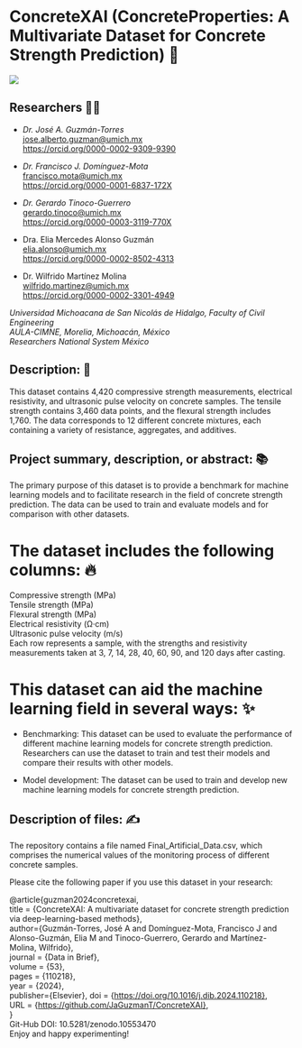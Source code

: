 # ConcreteXAI (ConcreteProperties: A Multivariate Dataset for Concrete Strength Prediction) 🏫
![](Distribution.png)

## Researchers 🧑‍🔬
- *Dr. José A. Guzmán-Torres* <br />
jose.alberto.guzman@umich.mx <br />
https://orcid.org/0000-0002-9309-9390

- *Dr. Francisco J. Domínguez-Mota* <br />
francisco.mota@umich.mx <br />
https://orcid.org/0000-0001-6837-172X
- *Dr. Gerardo Tinoco-Guerrero* <br />
gerardo.tinoco@umich.mx <br />
https://orcid.org/0000-0003-3119-770X
- Dra. Elia Mercedes Alonso Guzmán <br />
elia.alonso@umich.mx <br />
https://orcid.org/0000-0002-8502-4313
- Dr. Wilfrido Martínez Molina <br />
wilfrido.martinez@umich.mx <br />
https://orcid.org/0000-0002-3301-4949

*Universidad Michoacana de San Nicolás de Hidalgo, Faculty of Civil Engineering* <br />
*AULA-CIMNE, Morelia, Michoacán, México* <br />
*Researchers National System México*




## Description: 📝
This dataset contains 4,420 compressive strength measurements, electrical resistivity, and ultrasonic pulse velocity on concrete samples. The tensile strength contains 3,460 data points, and the flexural strength includes 1,760. The data corresponds to 12 different concrete mixtures, each containing a variety of resistance, aggregates, and additives.

## Project summary, description, or abstract: 📚

The primary purpose of this dataset is to provide a benchmark for machine learning models and to facilitate research in the field of concrete strength prediction. The data can be used to train and evaluate models and for comparison with other datasets.

# The dataset includes the following columns: 🔥

Compressive strength (MPa) <br />
Tensile strength (MPa) <br />
Flexural strength (MPa) <br />
Electrical resistivity (Ω·cm) <br />
Ultrasonic pulse velocity (m/s) <br />
Each row represents a sample, with the strengths and resistivity measurements taken at 3, 7, 14, 28, 40, 60, 90, and 120 days after casting. 

# This dataset can aid the machine learning field in several ways: ✨

- Benchmarking: This dataset can be used to evaluate the performance of different machine learning models for concrete strength prediction. Researchers can use the dataset to train and test their models and compare their results with other models.

- Model development: The dataset can be used to train and develop new machine learning models for concrete strength prediction.

## Description of files: ✍️
The repository contains a file named Final_Artificial_Data.csv, which comprises the numerical values of the monitoring process of different concrete samples.

Please cite the following paper if you use this dataset in your research:

@article{guzman2024concretexai, <br />
  title = {ConcreteXAI: A multivariate dataset for concrete strength prediction via deep-learning-based methods}, <br />
  author={Guzmán-Torres, José A and Domínguez-Mota, Francisco J and Alonso-Guzmán, Elia M and Tinoco-Guerrero, Gerardo and Martínez-Molina, Wilfrido}, <br />
  journal = {Data in Brief}, <br />
  volume = {53}, <br />
  pages = {110218}, <br />
  year = {2024}, <br />
  publisher={Elsevier}, <be />
  doi = {https://doi.org/10.1016/j.dib.2024.110218}, <br />
    URL = {https://github.com/JaGuzmanT/ConcreteXAI}, <br />
} <br />
Git-Hub DOI: 10.5281/zenodo.10553470 <br />
Enjoy and happy experimenting!
